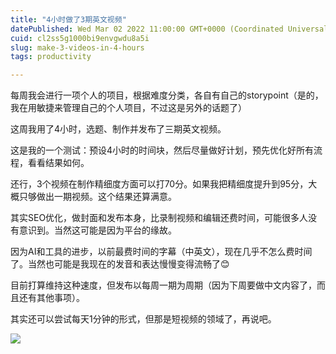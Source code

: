 ```yaml
---
title: "4小时做了3期英文视频"
datePublished: Wed Mar 02 2022 11:00:00 GMT+0000 (Coordinated Universal Time)
cuid: cl2ss5g1000bi9envgwdu8a5i
slug: make-3-videos-in-4-hours
tags: productivity

---
```


每周我会进行一项个人的项目，根据难度分类，各自有自己的storypoint（是的，我在用敏捷来管理自己的个人项目，不过这是另外的话题了）

这周我用了4小时，选题、制作并发布了三期英文视频。

这是我的一个测试：预设4小时的时间块，然后尽量做好计划，预先优化好所有流程，看看结果如何。

还行，3个视频在制作精细度方面可以打70分。如果我把精细度提升到95分，大概只够做出一期视频。这个结果还算满意。

其实SEO优化，做封面和发布本身，比录制视频和编辑还费时间，可能很多人没有意识到。当然这可能是因为平台的缘故。

因为AI和工具的进步，以前最费时间的字幕（中英文），现在几乎不怎么费时间了。当然也可能是我现在的发音和表达慢慢变得流畅了😊

目前打算维持这种速度，但发布以每周一期为周期（因为下周要做中文内容了，而且还有其他事项）。

其实还可以尝试每天1分钟的形式，但那是短视频的领域了，再说吧。


![](https://i.imgur.com/TMX2DGU.jpg)
